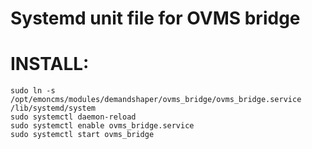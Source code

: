 # Systemd unit file for OVMS bridge

# INSTALL:

    sudo ln -s /opt/emoncms/modules/demandshaper/ovms_bridge/ovms_bridge.service /lib/systemd/system
    sudo systemctl daemon-reload
    sudo systemctl enable ovms_bridge.service
    sudo systemctl start ovms_bridge
